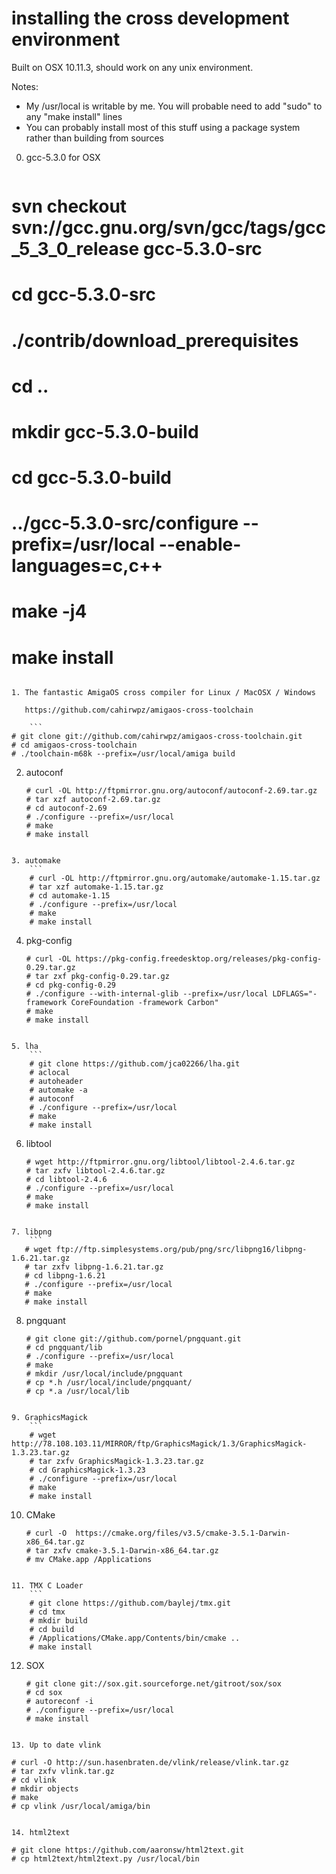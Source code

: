installing the cross development environment
============================================

Built on OSX 10.11.3, should work on any unix environment.

Notes: 
   * My /usr/local is writable by me. You will probable need to add "sudo" to any "make install" lines
   * You can probably install most of this stuff using a package system rather than building from sources

0. gcc-5.3.0 for OSX
    ```
# svn checkout svn://gcc.gnu.org/svn/gcc/tags/gcc_5_3_0_release gcc-5.3.0-src
# cd gcc-5.3.0-src
# ./contrib/download_prerequisites
# cd ..
# mkdir gcc-5.3.0-build
# cd gcc-5.3.0-build
#  ../gcc-5.3.0-src/configure --prefix=/usr/local --enable-languages=c,c++
# make -j4
# make install
```

1. The fantastic AmigaOS cross compiler for Linux / MacOSX / Windows 

   https://github.com/cahirwpz/amigaos-cross-toolchain

    ```
# git clone git://github.com/cahirwpz/amigaos-cross-toolchain.git
# cd amigaos-cross-toolchain
# ./toolchain-m68k --prefix=/usr/local/amiga build
```
   
2. autoconf
    ```
    # curl -OL http://ftpmirror.gnu.org/autoconf/autoconf-2.69.tar.gz
    # tar xzf autoconf-2.69.tar.gz
    # cd autoconf-2.69
    # ./configure --prefix=/usr/local
    # make
    # make install
```

3. automake
    ```
    # curl -OL http://ftpmirror.gnu.org/automake/automake-1.15.tar.gz
    # tar xzf automake-1.15.tar.gz
    # cd automake-1.15
    # ./configure --prefix=/usr/local
    # make
    # make install
```

4. pkg-config
    ```
    # curl -OL https://pkg-config.freedesktop.org/releases/pkg-config-0.29.tar.gz
    # tar zxf pkg-config-0.29.tar.gz
    # cd pkg-config-0.29
    # ./configure --with-internal-glib --prefix=/usr/local LDFLAGS="-framework CoreFoundation -framework Carbon"
    # make
    # make install
```

5. lha
    ```
    # git clone https://github.com/jca02266/lha.git
    # aclocal
    # autoheader
    # automake -a
    # autoconf
    # ./configure --prefix=/usr/local
    # make
    # make install
```

6. libtool
    ```
   # wget http://ftpmirror.gnu.org/libtool/libtool-2.4.6.tar.gz
   # tar zxfv libtool-2.4.6.tar.gz
   # cd libtool-2.4.6
   # ./configure --prefix=/usr/local
   # make
   # make install
```

7. libpng
    ```
   # wget ftp://ftp.simplesystems.org/pub/png/src/libpng16/libpng-1.6.21.tar.gz
   # tar zxfv libpng-1.6.21.tar.gz
   # cd libpng-1.6.21
   # ./configure --prefix=/usr/local
   # make
   # make install
```

8. pngquant
    ```
    # git clone git://github.com/pornel/pngquant.git
    # cd pngquant/lib
    # ./configure --prefix=/usr/local
    # make
    # mkdir /usr/local/include/pngquant
    # cp *.h /usr/local/include/pngquant/
    # cp *.a /usr/local/lib
```

9. GraphicsMagick
    ```
    # wget http://78.108.103.11/MIRROR/ftp/GraphicsMagick/1.3/GraphicsMagick-1.3.23.tar.gz
    # tar zxfv GraphicsMagick-1.3.23.tar.gz
    # cd GraphicsMagick-1.3.23
    # ./configure --prefix=/usr/local
    # make
    # make install
```

10. CMake
    ```
    # curl -O  https://cmake.org/files/v3.5/cmake-3.5.1-Darwin-x86_64.tar.gz
    # tar zxfv cmake-3.5.1-Darwin-x86_64.tar.gz
    # mv CMake.app /Applications
```

11. TMX C Loader
    ```
    # git clone https://github.com/baylej/tmx.git
    # cd tmx
    # mkdir build
    # cd build
    # /Applications/CMake.app/Contents/bin/cmake ..
    # make install
```

12. SOX
    ```
    # git clone git://sox.git.sourceforge.net/gitroot/sox/sox
    # cd sox
    # autoreconf -i
    # ./configure --prefix=/usr/local
    # make install
```

13. Up to date vlink
  ```
    # curl -O http://sun.hasenbraten.de/vlink/release/vlink.tar.gz
    # tar zxfv vlink.tar.gz 
    # cd vlink
    # mkdir objects
    # make
    # cp vlink /usr/local/amiga/bin
```

14. html2text
  ```
    # git clone https://github.com/aaronsw/html2text.git
    # cp html2text/html2text.py /usr/local/bin
```
